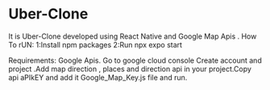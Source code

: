 # Uber-Clone
It is Uber-Clone developed using React Native and Google Map Apis . 
How To rUN:
1:Install npm packages
2:Run npx expo start

Requirements:
Google Apis.
Go to google cloud console 
Create account and project .Add map direction , places and direction api in your project.Copy api aPIkEY and add it Google_Map_Key.js file
and run.
